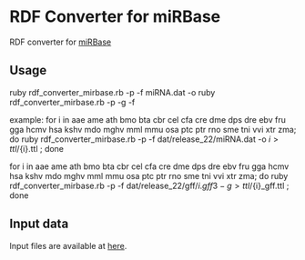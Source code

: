 # RDF Converter for miRBase

RDF converter for [miRBase](http://www.mirbase.org/)

## Usage

 ruby rdf_converter_mirbase.rb -p -f miRNA.dat -o <org code>
 ruby rdf_converter_mirbase.rb -p -g -f <gff file>


 example:
 for i in aae ame ath bmo bta cbr cel cfa cre dme dps dre ebv fru gga hcmv hsa kshv mdo mghv mml mmu osa ptc ptr rno sme tni vvi xtr zma; do ruby rdf_converter_mirbase.rb -p -f dat/release_22/miRNA.dat -o ${i} > ttl/${i}.ttl ; done

 for i in aae ame ath bmo bta cbr cel cfa cre dme dps dre ebv fru gga hcmv hsa kshv mdo mghv mml mmu osa ptc ptr rno sme tni vvi xtr zma; do ruby rdf_converter_mirbase.rb -p -f dat/release_22/gff/${i}.gff3 -g > ttl/${i}_gff.ttl ; done 

## Input data

Input files are available at [here](http://www.mirbase.org/ftp.shtml).
